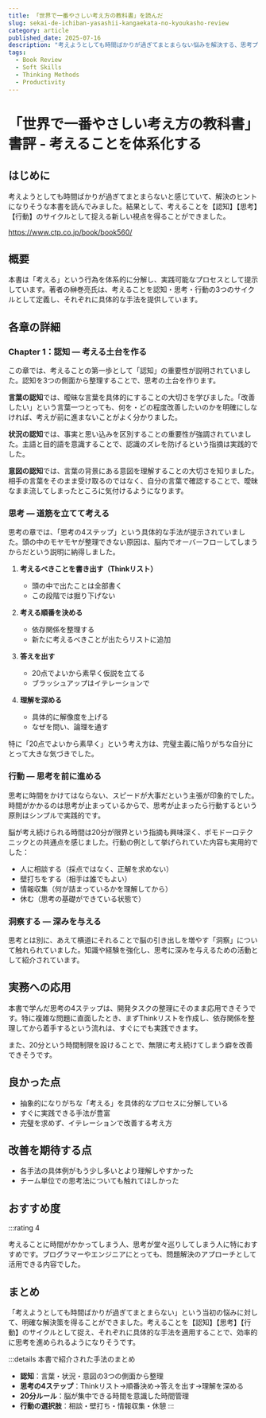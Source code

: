 ```yaml
---
title: 「世界で一番やさしい考え方の教科書」を読んだ
slug: sekai-de-ichiban-yasashii-kangaekata-no-kyoukasho-review
category: article
published_date: 2025-07-16
description: "考えようとしても時間ばかりが過ぎてまとまらない悩みを解決する、思考プロセスの体系化を学ぶ一冊。"
tags:
  - Book Review
  - Soft Skills
  - Thinking Methods
  - Productivity
---
```


# 「世界で一番やさしい考え方の教科書」書評 - 考えることを体系化する

## はじめに

考えようとしても時間ばかりが過ぎてまとまらないと感じていて、解決のヒントになりそうな本書を読んでみました。結果として、考えることを【認知】【思考】【行動】のサイクルとして捉える新しい視点を得ることができました。

https://www.ctp.co.jp/book/book560/

## 概要

本書は「考える」という行為を体系的に分解し、実践可能なプロセスとして提示しています。著者の榊巻亮氏は、考えることを認知・思考・行動の3つのサイクルとして定義し、それぞれに具体的な手法を提供しています。

## 各章の詳細

### Chapter 1：認知 ― 考える土台を作る

この章では、考えることの第一歩として「認知」の重要性が説明されていました。認知を3つの側面から整理することで、思考の土台を作ります。

**言葉の認知**では、曖昧な言葉を具体的にすることの大切さを学びました。「改善したい」という言葉一つとっても、何を・どの程度改善したいのかを明確にしなければ、考えが前に進まないことがよく分かりました。

**状況の認知**では、事実と思い込みを区別することの重要性が強調されていました。主語と目的語を意識することで、認識のズレを防げるという指摘は実践的でした。

**意図の認知**では、言葉の背景にある意図を理解することの大切さを知りました。相手の言葉をそのまま受け取るのではなく、自分の言葉で確認することで、曖昧なまま流してしまったところに気付けるようになります。

### 思考 ― 道筋を立てて考える

思考の章では、「思考の4ステップ」という具体的な手法が提示されていました。頭の中のモヤモヤが整理できない原因は、脳内でオーバーフローしてしまうからだという説明に納得しました。

1. **考えるべきことを書き出す（Thinkリスト）**
   - 頭の中で出たことは全部書く
   - この段階では掘り下げない

2. **考える順番を決める**
   - 依存関係を整理する
   - 新たに考えるべきことが出たらリストに追加

3. **答えを出す**
   - 20点でよいから素早く仮説を立てる
   - ブラッシュアップはイテレーションで

4. **理解を深める**
   - 具体的に解像度を上げる
   - なぜを問い、論理を通す

特に「20点でよいから素早く」という考え方は、完璧主義に陥りがちな自分にとって大きな気づきでした。

### 行動 ― 思考を前に進める

思考に時間をかけてはならない、スピードが大事だという主張が印象的でした。時間がかかるのは思考が止まっているからで、思考が止まったら行動するという原則はシンプルで実践的です。

脳が考え続けられる時間は20分が限界という指摘も興味深く、ポモドーロテクニックとの共通点を感じました。行動の例として挙げられていた内容も実用的でした：

- 人に相談する（採点ではなく、正解を求めない）
- 壁打ちをする（相手は誰でもよい）
- 情報収集（何が詰まっているかを理解してから）
- 休む（思考の基礎ができている状態で）

### 洞察する ― 深みを与える

思考とは別に、あえて横道にそれることで脳の引き出しを増やす「洞察」について触れられていました。知識や経験を強化し、思考に深みを与えるための活動として紹介されています。

## 実務への応用

本書で学んだ思考の4ステップは、開発タスクの整理にそのまま応用できそうです。特に複雑な問題に直面したとき、まずThinkリストを作成し、依存関係を整理してから着手するという流れは、すぐにでも実践できます。

また、20分という時間制限を設けることで、無限に考え続けてしまう癖を改善できそうです。

## 良かった点

- 抽象的になりがちな「考える」を具体的なプロセスに分解している
- すぐに実践できる手法が豊富
- 完璧を求めず、イテレーションで改善する考え方

## 改善を期待する点

- 各手法の具体例がもう少し多いとより理解しやすかった
- チーム単位での思考法についても触れてほしかった

## おすすめ度

:::rating 4

考えることに時間がかかってしまう人、思考が堂々巡りしてしまう人に特におすすめです。プログラマーやエンジニアにとっても、問題解決のアプローチとして活用できる内容でした。

## まとめ

「考えようとしても時間ばかりが過ぎてまとまらない」という当初の悩みに対して、明確な解決策を得ることができました。考えることを【認知】【思考】【行動】のサイクルとして捉え、それぞれに具体的な手法を適用することで、効率的に思考を進められるようになりそうです。

:::details 本書で紹介された手法のまとめ
- **認知**：言葉・状況・意図の3つの側面から整理
- **思考の4ステップ**：Thinkリスト→順番決め→答えを出す→理解を深める
- **20分ルール**：脳が集中できる時間を意識した時間管理
- **行動の選択肢**：相談・壁打ち・情報収集・休憩
:::